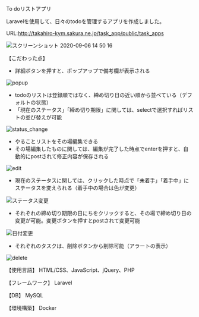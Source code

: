To doリストアプリ

Laravelを使用して、日々のtodoを管理するアプリを作成しました。

URL:http://takahiro-kym.sakura.ne.jp/task_app/public/task_apps

![スクリーンショット 2020-09-06 14 50 16](https://user-images.githubusercontent.com/63849657/92319138-71789800-f050-11ea-9277-2be88d49b156.png)

【こだわった点】

- 詳細ボタンを押すと、ポップアップで備考欄が表示される

![popup](https://user-images.githubusercontent.com/63849657/90130317-3b276000-dda5-11ea-830e-181be3674fae.gif)

- todoのリストは登録順ではなく、締め切り日の近い順から並べている（デフォルトの状態）
- 「現在のステータス」「締め切り期限」に関しては、selectで選択すればリストの並び替えが可能

![status_change](https://user-images.githubusercontent.com/63849657/90130568-a40ed800-dda5-11ea-99b8-14e5ac57752a.gif)

- やることリストをその場編集できる
- その場編集したものに関しては、編集が完了した時点でenterを押すと、自動的にpostされて修正内容が保存される

![edit](https://user-images.githubusercontent.com/63849657/90130870-239ca700-dda6-11ea-8055-23eaa06e1f71.gif)

- 現在のステータスに関しては、クリックした時点で「未着手」「着手中」にステータスを変えられる（着手中の場合は色が変更）

![ステータス変更](https://user-images.githubusercontent.com/63849657/90129774-3ada9500-dda4-11ea-8247-27701714146a.gif)

- それぞれの締め切り期限の日にちをクリックすると、その場で締め切り日の変更が可能。変更ボタンを押すとpostされて変更可能

![日付変更](https://user-images.githubusercontent.com/63849657/90129965-93119700-dda4-11ea-9aeb-925abc135d98.gif)

- それぞれのタスクは、削除ボタンから削除可能（アラートの表示）

![delete](https://user-images.githubusercontent.com/63849657/90130115-da982300-dda4-11ea-9ee0-b988056331ff.gif)

【使用言語】 HTML/CSS、JavaScript、jQuery、PHP

【フレームワーク】 Laravel

【DB】 MySQL

【環境構築】 Docker
